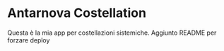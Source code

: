 # Antarnova Costellation
Questa è la mia app per costellazioni sistemiche.
Aggiunto README per forzare deploy
